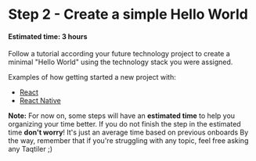 # Step 2 - Create a simple Hello World
#### Estimated time: 3 hours

Follow a tutorial according your future technology project to create a minimal "Hello World" using the technology stack you were assigned.

Examples of how getting started a new project with:
- [React](https://github.com/Microsoft/TypeScript-React-Starter)
- [React Native](https://github.com/microsoft/TypeScript-React-Native-Starter)


**Note:** For now on, some steps will have an **estimated time** to help you organizing your time better. 
If you do not finish the step in the estimated time **don't worry**! It's just an average time based on previous onboards
By the way, remember that if you're struggling with any topic, feel free asking any Taqtiler ;)
